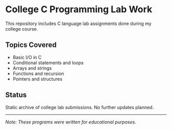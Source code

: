 # College C Programming Lab Work

This repository includes C language lab assignments done during my college course.

## Topics Covered
- Basic I/O in C
- Conditional statements and loops
- Arrays and strings
- Functions and recursion
- Pointers and structures

## Status
Static archive of college lab submissions. No further updates planned.

---

*Note: These programs were written for educational purposes.*

